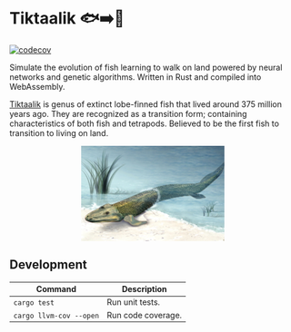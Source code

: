 # Tiktaalik 🐟➡️🐊

[![codecov](https://codecov.io/gh/rautio/tiktaalik/graph/badge.svg?token=PRZXURT5UW)](https://codecov.io/gh/rautio/tiktaalik)

Simulate the evolution of fish learning to walk on land powered by neural networks and genetic algorithms. Written in Rust and compiled into WebAssembly.


[Tiktaalik](https://en.wikipedia.org/wiki/Tiktaalik) is genus of extinct lobe-finned fish that lived around 375 million years ago. They are recognized as a transition form; containing characteristics of both fish and tetrapods. Believed to be the first fish to transition to living on land.

<img src="./tiktaalik.jpeg" style="display: block; margin-left:auto; margin-right:auto; width: 50%" />

## Development

| Command | Description| 
| ------- | ---------- |
| `cargo test` | Run unit tests.|
| `cargo llvm-cov --open` | Run code coverage.|
